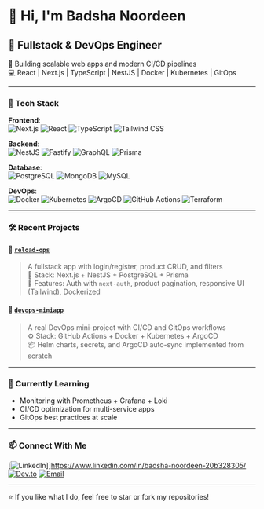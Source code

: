 # 👋 Hi, I'm Badsha Noordeen

## 🚀 Fullstack & DevOps Engineer  
🔧 Building scalable web apps and modern CI/CD pipelines  
💻 React | Next.js | TypeScript | NestJS | Docker | Kubernetes | GitOps  

---

### 🧰 Tech Stack

**Frontend**:  
![Next.js](https://img.shields.io/badge/-Next.js-000?&logo=next.js) ![React](https://img.shields.io/badge/-React-61DAFB?&logo=react) ![TypeScript](https://img.shields.io/badge/-TypeScript-3178C6?&logo=typescript) ![Tailwind CSS](https://img.shields.io/badge/-TailwindCSS-38B2AC?&logo=tailwind-css)

**Backend**:  
![NestJS](https://img.shields.io/badge/-NestJS-E0234E?&logo=nestjs) ![Fastify](https://img.shields.io/badge/-Fastify-000?&logo=fastify) ![GraphQL](https://img.shields.io/badge/-GraphQL-E10098?&logo=graphql) ![Prisma](https://img.shields.io/badge/-Prisma-2D3748?&logo=prisma)

**Database**:  
![PostgreSQL](https://img.shields.io/badge/-PostgreSQL-336791?&logo=postgresql) ![MongoDB](https://img.shields.io/badge/-MongoDB-47A248?&logo=mongodb) ![MySQL](https://img.shields.io/badge/-MySQL-4479A1?&logo=mysql)

**DevOps**:  
![Docker](https://img.shields.io/badge/-Docker-2496ED?&logo=docker) ![Kubernetes](https://img.shields.io/badge/-Kubernetes-326CE5?&logo=kubernetes) ![ArgoCD](https://img.shields.io/badge/-ArgoCD-fd4d5c?&logo=argo) ![GitHub Actions](https://img.shields.io/badge/-GitHub_Actions-2088FF?&logo=github-actions) ![Terraform](https://img.shields.io/badge/-Terraform-623CE4?&logo=terraform)

---

### 🛠️ Recent Projects

#### 🔹 [`reload-ops`](https://github.com/willindo/reload-ops)
> A fullstack app with login/register, product CRUD, and filters  
🧱 Stack: Next.js + NestJS + PostgreSQL + Prisma  
🚀 Features: Auth with `next-auth`, product pagination, responsive UI (Tailwind), Dockerized  

#### 🔹 [`devops-miniapp`](https://github.com/willindo/devops-miniapp)
> A real DevOps mini-project with CI/CD and GitOps workflows  
⚙️ Stack: GitHub Actions + Docker + Kubernetes  + ArgoCD  
📦 Helm charts, secrets, and ArgoCD auto-sync implemented from scratch  

---

### 📌 Currently Learning
- Monitoring with Prometheus + Grafana + Loki
- CI/CD optimization for multi-service apps
- GitOps best practices at scale

---

### 📫 Connect With Me
[![LinkedIn](https://img.shields.io/badge/-LinkedIn-0077B5?&logo=linkedin)]]https://www.linkedin.com/in/badsha-noordeen-20b328305/
[![Dev.to](https://img.shields.io/badge/-Dev.to-000000?&logo=dev.to)](https://dev.to/yourusername)
[![Email](https://img.shields.io/badge/-Email-EA4335?&logo=gmail)](mailto:your@email.com)

---

⭐ If you like what I do, feel free to star or fork my repositories!
